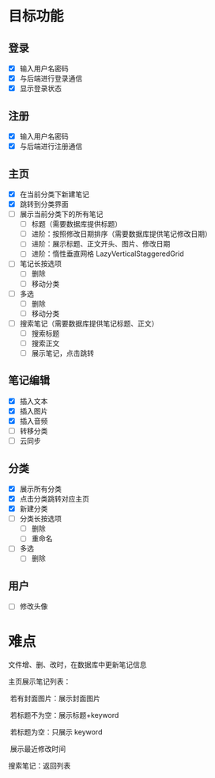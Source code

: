 # 目标功能

## 登录

- [x] 输入用户名密码
- [x] 与后端进行登录通信
- [x] 显示登录状态

## 注册

- [x] 输入用户名密码
- [x] 与后端进行注册通信

## 主页

- [x] 在当前分类下新建笔记
- [x] 跳转到分类界面
- [ ] 展示当前分类下的所有笔记
  - [ ] 标题（需要数据库提供标题）
  - [ ] 进阶：按照修改日期排序（需要数据库提供笔记修改日期）
  - [ ] 进阶：展示标题、正文开头、图片、修改日期
  - [ ] 进阶：惰性垂直网格 LazyVerticalStaggeredGrid
- [ ] 笔记长按选项
  - [ ] 删除
  - [ ] 移动分类
- [ ] 多选
  - [ ] 删除
  - [ ] 移动分类
- [ ] 搜索笔记（需要数据库提供笔记标题、正文）
  - [ ] 搜索标题
  - [ ] 搜索正文
  - [ ] 展示笔记，点击跳转

## 笔记编辑

- [x] 插入文本
- [x] 插入图片
- [x] 插入音频
- [ ] 转移分类
- [ ] 云同步

## 分类

- [x] 展示所有分类
- [x] 点击分类跳转对应主页
- [x] 新建分类
- [ ] 分类长按选项
  - [ ] 删除
  - [ ] 重命名
- [ ] 多选
  - [ ] 删除

## 用户

- [ ] 修改头像

# 难点

文件增、删、改时，在数据库中更新笔记信息

主页展示笔记列表：

​	若有封面图片：展示封面图片

​	若标题不为空：展示标题+keyword

​	若标题为空：只展示 keyword

​	展示最近修改时间

搜索笔记：返回列表







